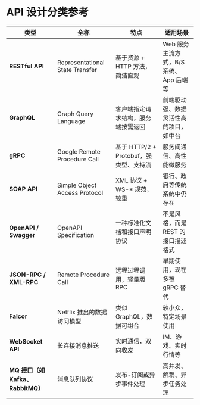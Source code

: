 # API 设计分类参考

| 类型                          | 全称                              | 特点                           | 适用场景                      |
| --------------------------- | ------------------------------- | ---------------------------- | ------------------------- |
| **RESTful API**             | Representational State Transfer | 基于资源 + HTTP 方法，简洁直观          | Web 服务主流方式，B/S 系统、App 后端等 |
| **GraphQL**                 | Graph Query Language            | 客户端指定请求结构，服务端按需返回            | 前端驱动强、数据灵活性高的项目，如中台       |
| **gRPC**                    | Google Remote Procedure Call    | 基于 HTTP/2 + Protobuf，强类型、支持流 | 服务间通信、高性能微服务              |
| **SOAP API**                | Simple Object Access Protocol   | XML 协议 + WS-\* 规范，较重         | 银行、政府等传统系统中仍存在            |
| **OpenAPI / Swagger**       | OpenAPI Specification           | 一种标准化文档和接口声明协议               | 不是风格，而是 REST 的接口描述格式      |
| **JSON-RPC / XML-RPC**      | Remote Procedure Call           | 远程过程调用，轻量版 RPC               | 早期使用，现在多被 gRPC 替代         |
| **Falcor**                  | Netflix 推出的数据访问模型               | 类似 GraphQL，数据可组合             | 较小众，特定场景使用                |
| **WebSocket API**           | 长连接消息推送                         | 实时通信，双向收发                    | IM、游戏、实时行情等               |
| **MQ 接口（如 Kafka、RabbitMQ）** | 消息队列协议                          | 发布-订阅或异步事件处理                 | 高并发、解耦、异步任务处理             |
